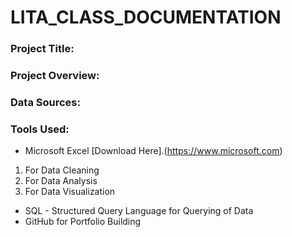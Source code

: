 # LITA_CLASS_DOCUMENTATION

### Project Title:

### Project Overview:

### Data Sources:

### Tools Used:
- Microsoft Excel [Download Here].(https://www.microsoft.com)
1. For Data Cleaning
2. For Data Analysis
3. For Data Visualization
- SQL - Structured Query Language for Querying of Data
- GitHub for Portfolio Building
